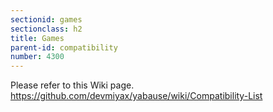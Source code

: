 ```yaml
---
sectionid: games
sectionclass: h2
title: Games
parent-id: compatibility
number: 4300
---
```


Please refer to this Wiki page.
https://github.com/devmiyax/yabause/wiki/Compatibility-List

